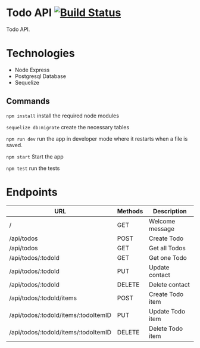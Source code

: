 # Todo API [![Build Status](https://travis-ci.com/Tittoh/postgres-express-node.svg?branch=master)](https://travis-ci.com/Tittoh/postgres-express-node)

Todo API.

# Technologies
- Node Express
- Postgresql Database
- Sequelize

## Commands

`npm install` install the required node modules

`sequelize db:migrate` create the necessary tables

`npm run dev` run the app in developer mode where it restarts when a file is saved.

`npm start` Start the app

`npm test` run the tests

# Endpoints


  | URL                                             | Methods       | Description            |
  |-------------------------------------------------|---------------|------------------------|
  | /                                               | GET           | Welcome message        |
  | /api/todos                                      | POST          | Create Todo            |
  | /api/todos                                      | GET           | Get all Todos          |
  | /api/todos/:todoId                              | GET           | Get one Todo           |
  | /api/todos/:todoId                              | PUT           | Update contact         |
  | /api/todos/:todoId                              | DELETE        | Delete contact         |
  | /api/todos/:todoId/items                        | POST          | Create Todo item       |
  | /api/todos/:todoId/items/:todoItemID            | PUT           | Update Todo item       |
  | /api/todos/:todoId/items/:todoItemID            | DELETE        | Delete Todo item       |